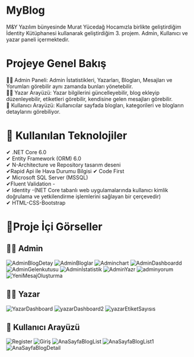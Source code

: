# MyBlog
M&Y Yazılım bünyesinde Murat Yücedağ Hocamızla birlikte geliştirdiğim İdentity Kütüphanesi kullanarak geliştirdiğim 3. projem. Admin, Kullanıcı ve yazar paneli içermektedir.
# Projeye Genel Bakış 
👩‍💻 Admin Paneli: Admin İstatistikleri, Yazarları, Blogları, Mesajları ve Yorumları görebilir aynı zamanda bunları yönetebilir. </br>
👩‍💻 Yazar Arayüzü: Yazar bilgilerini güncelleyebilir, blog ekleyip düzenleyebilir, etiketleri görebilir, kendisine gelen mesajları görebilir. </br>
👩 Kullanıcı Arayüzü: Kullanıcılar sayfada blogları, kategorileri ve blogların detaylarını görebiliyor. </br>
 
# 📌 Kullanılan Teknolojiler 
✔ .NET Core 6.0</br>
✔ Entity Framework (ORM) 6.0 </br>
✔ N-Architecture ve Repository tasarım deseni </br>
✔Rapid Api ile Hava Durumu Bilgisi
✔ Code First  </br>
✔ Microsoft SQL Server (MSSQL)  </br>
✔Fluent Validation - </br>
✔ Identity -(NET Core tabanlı web uygulamalarında kullanıcı kimlik doğrulama ve yetkilendirme işlemlerini sağlayan bir çerçevedir) </br>
✔ HTML-CSS-Bootstrap </br>

# 📌Proje İçi Görseller
## 👩‍💻 Admin
![AdminBlogDetay](https://github.com/tubabalkan/MyBlog.PresentationLayer/assets/100600148/ba444c35-f0c8-4451-ba05-99692a5e1a3f)
![AdminBloglar](https://github.com/tubabalkan/MyBlog.PresentationLayer/assets/100600148/c630e776-967c-4998-8b11-b568e4db3d6c)
![Adminchart](https://github.com/tubabalkan/MyBlog.PresentationLayer/assets/100600148/7ccb9a10-02d6-4d42-9fd2-cccb0c830fa5)
![AdminDashboardd](https://github.com/tubabalkan/MyBlog.PresentationLayer/assets/100600148/70a688d4-1833-4f22-9fc6-3e591f6dbd60)
![AdminGelenkutusu](https://github.com/tubabalkan/MyBlog.PresentationLayer/assets/100600148/474c617a-023b-4ddf-b859-2721e23586f0)
![Adminİstatistik](https://github.com/tubabalkan/MyBlog.PresentationLayer/assets/100600148/95e11ab9-17c5-4ee0-9e8c-914af16fac4a)
![AdminYazr](https://github.com/tubabalkan/MyBlog.PresentationLayer/assets/100600148/fcdcda11-5f5e-41b0-ba67-1a8ef615fc92)
![adminyorum](https://github.com/tubabalkan/MyBlog.PresentationLayer/assets/100600148/15790786-ae04-40a8-8bb9-2d32f7bd07de)
![YeniMesajOluşturma](https://github.com/tubabalkan/MyBlog.PresentationLayer/assets/100600148/3ec74a49-b41d-4240-86fe-d26606761ce0)</br>
## 👩‍💻 Yazar
![YazarDashboard](https://github.com/tubabalkan/MyBlog.PresentationLayer/assets/100600148/dfa96dd3-543a-4fc4-896f-b21597d04b4e)
![yazarDashboard2](https://github.com/tubabalkan/MyBlog.PresentationLayer/assets/100600148/f5ea561b-dbca-4ac3-82e2-3f9a095f8c40)
![yazarEtiketSayısıs](https://github.com/tubabalkan/MyBlog.PresentationLayer/assets/100600148/6b5acb86-0b9b-464e-a253-2069035339d2)
## 👩 Kullanıcı Arayüzü

![Register](https://github.com/tubabalkan/MyBlog.PresentationLayer/assets/100600148/d69974c0-5e70-4586-86cc-efbfb382f7d9)
![Giriş](https://github.com/tubabalkan/MyBlog.PresentationLayer/assets/100600148/aaca6347-da5f-437f-a852-521f5e181c72)
![AnaSayfaBlogList](https://github.com/tubabalkan/MyBlog.PresentationLayer/assets/100600148/5a49f77b-3d81-4719-b9e2-83192b8b8a0c)
![AnaSayfaBlogList1](https://github.com/tubabalkan/MyBlog.PresentationLayer/assets/100600148/cd67b602-a977-4e78-bf7f-279bc6f2f819)
![AnaSayfaBlogDetail](https://github.com/tubabalkan/MyBlog.PresentationLayer/assets/100600148/8fe24f14-7aeb-43e0-9dab-985bc693fdb6)
